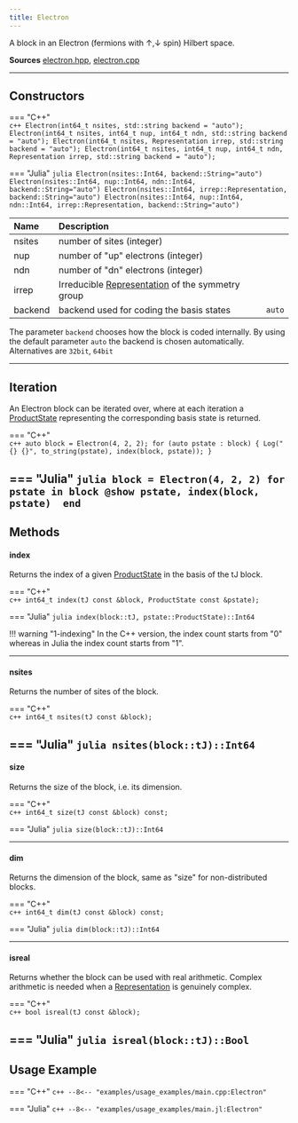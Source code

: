 ```yaml
---
title: Electron
---
```


A block in an Electron (fermions with $\uparrow, \downarrow$ spin) Hilbert space. 

**Sources** [electron.hpp](https://github.com/awietek/xdiag/blob/main/xdiag/blocks/electron.hpp), [electron.cpp](https://github.com/awietek/xdiag/blob/main/xdiag/blocks/electron.cpp)

---

## Constructors

=== "C++"	
	```c++
    Electron(int64_t nsites, std::string backend = "auto");
    Electron(int64_t nsites, int64_t nup, int64_t ndn, std::string backend = "auto");
    Electron(int64_t nsites, Representation irrep, std::string backend = "auto");
    Electron(int64_t nsites, int64_t nup, int64_t ndn, Representation irrep, std::string backend = "auto");
	```
	
=== "Julia"
	```julia
	Electron(nsites::Int64, backend::String="auto")
	Electron(nsites::Int64, nup::Int64, ndn::Int64, backend::String="auto")
	Electron(nsites::Int64, irrep::Representation, backend::String="auto")
	Electron(nsites::Int64, nup::Int64, ndn::Int64, irrep::Representation, backend::String="auto")
	```

| Name    | Description                                                                          |        |
|:--------|:-------------------------------------------------------------------------------------|--------|
| nsites  | number of sites (integer)                                                            |        |
| nup     | number of "up" electrons (integer)                                                   |        |
| ndn     | number of "dn" electrons (integer)                                                   |        |
| irrep   | Irreducible [Representation](../symmetries/representation.md)  of the symmetry group |        |
| backend | backend used for coding the basis states                                             | `auto` |

The parameter `backend` chooses how the block is coded internally. By using the default parameter `auto` the backend is chosen automatically. Alternatives are `32bit`, `64bit`

---

## Iteration

An Electron block can be iterated over, where at each iteration a [ProductState](../states/product_state.md) representing the corresponding basis state is returned.

=== "C++"	
	```c++
    auto block = Electron(4, 2, 2);
	for (auto pstate : block) {
      Log("{} {}", to_string(pstate), index(block, pstate));
	}
	```
	
=== "Julia"
	```julia
	block = Electron(4, 2, 2)
	for pstate in block
		@show pstate, index(block, pstate) 
	end
	```
---

## Methods

#### index

Returns the index of a given [ProductState](../states/product_state.md) in the basis of the tJ block.

=== "C++"	
	```c++
	int64_t index(tJ const &block, ProductState const &pstate);
	```
	
=== "Julia"
	```julia
	index(block::tJ, pstate::ProductState)::Int64
	```
	
!!! warning "1-indexing"
	In the C++ version, the index count starts from "0" whereas in Julia the index count starts from "1".

---

#### nsites

Returns the number of sites of the block.

=== "C++"	
	```c++
	int64_t nsites(tJ const &block);
	```
	
=== "Julia"
	```julia
	nsites(block::tJ)::Int64
	```
---

#### size
Returns the size of the block, i.e. its dimension.

=== "C++"	
	```c++
	int64_t size(tJ const &block) const;
	```
	
=== "Julia"
	```julia
	size(block::tJ)::Int64
	```

---

#### dim
Returns the dimension of the block, same as "size" for non-distributed blocks.

=== "C++"	
	```c++
	int64_t dim(tJ const &block) const;
	```
	
=== "Julia"
	```julia
	dim(block::tJ)::Int64
	```

---
		
#### isreal
Returns whether the block can be used with real arithmetic. 
Complex arithmetic is needed when a
[Representation](../symmetries/representation.md) is genuinely complex.

=== "C++"	
	```c++
    bool isreal(tJ const &block);
	```

=== "Julia"
	```julia
    isreal(block::tJ)::Bool
	```
---

## Usage Example

=== "C++"
	```c++
	--8<-- "examples/usage_examples/main.cpp:Electron"
	```

=== "Julia"
	```c++
	--8<-- "examples/usage_examples/main.jl:Electron"
	```
